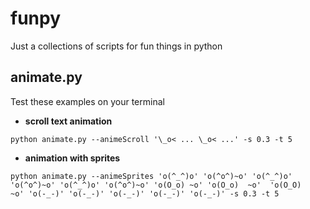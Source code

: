 # funpy

Just a collections of scripts for fun things in python

## animate.py

Test these examples on your terminal

* **scroll text animation**
```
python animate.py --animeScroll '\_o< ... \_o< ...' -s 0.3 -t 5
```

* **animation with sprites**
```
python animate.py --animeSprites 'o(^_^)o' 'o(^o^)~o' 'o(^_^)o' 'o(^o^)~o' 'o(^_^)o' 'o(^o^)~o' 'o(O_o) ~o' 'o(O_o)  ~o'  'o(O_O)   ~o' 'o(-_-)' 'o(-_-)' 'o(-_-)' 'o(-_-)' 'o(-_-)' -s 0.3 -t 5
```
